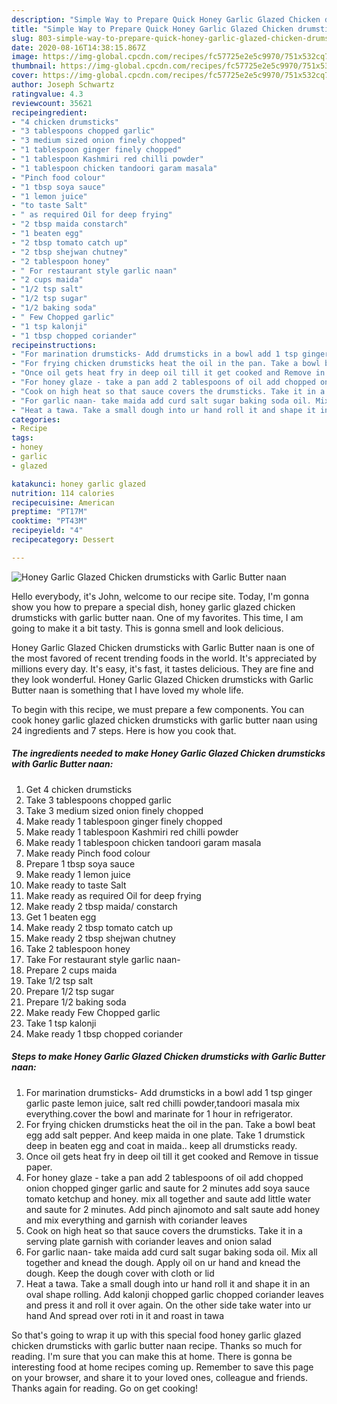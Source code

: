 ```yaml
---
description: "Simple Way to Prepare Quick Honey Garlic Glazed Chicken drumsticks with Garlic Butter naan"
title: "Simple Way to Prepare Quick Honey Garlic Glazed Chicken drumsticks with Garlic Butter naan"
slug: 803-simple-way-to-prepare-quick-honey-garlic-glazed-chicken-drumsticks-with-garlic-butter-naan
date: 2020-08-16T14:38:15.867Z
image: https://img-global.cpcdn.com/recipes/fc57725e2e5c9970/751x532cq70/honey-garlic-glazed-chicken-drumsticks-with-garlic-butter-naan-recipe-main-photo.jpg
thumbnail: https://img-global.cpcdn.com/recipes/fc57725e2e5c9970/751x532cq70/honey-garlic-glazed-chicken-drumsticks-with-garlic-butter-naan-recipe-main-photo.jpg
cover: https://img-global.cpcdn.com/recipes/fc57725e2e5c9970/751x532cq70/honey-garlic-glazed-chicken-drumsticks-with-garlic-butter-naan-recipe-main-photo.jpg
author: Joseph Schwartz
ratingvalue: 4.3
reviewcount: 35621
recipeingredient:
- "4 chicken drumsticks"
- "3 tablespoons chopped garlic"
- "3 medium sized onion finely chopped"
- "1 tablespoon ginger finely chopped"
- "1 tablespoon Kashmiri red chilli powder"
- "1 tablespoon chicken tandoori garam masala"
- "Pinch food colour"
- "1 tbsp soya sauce"
- "1 lemon juice"
- "to taste Salt"
- " as required Oil for deep frying"
- "2 tbsp maida constarch"
- "1 beaten egg"
- "2 tbsp tomato catch up"
- "2 tbsp shejwan chutney"
- "2 tablespoon honey"
- " For restaurant style garlic naan"
- "2 cups maida"
- "1/2 tsp salt"
- "1/2 tsp sugar"
- "1/2 baking soda"
- " Few Chopped garlic"
- "1 tsp kalonji"
- "1 tbsp chopped coriander"
recipeinstructions:
- "For marination drumsticks- Add drumsticks in a bowl add 1 tsp ginger garlic paste lemon juice, salt red chilli powder,tandoori masala mix everything.cover the bowl and marinate for 1 hour in refrigerator."
- "For frying chicken drumsticks heat the oil in the pan. Take a bowl beat egg add salt pepper. And keep maida in one plate. Take 1 drumstick deep in beaten egg and coat in maida.. keep all drumsticks ready."
- "Once oil gets heat fry in deep oil till it get cooked and Remove in tissue paper."
- "For honey glaze - take a pan add 2 tablespoons of oil add chopped onion chopped ginger garlic and saute for 2 minutes add soya sauce tomato ketchup and honey. mix all together and saute add little water and saute for 2 minutes. Add pinch ajinomoto and salt saute add honey and mix everything and garnish with coriander leaves"
- "Cook on high heat so that sauce covers the drumsticks. Take it in a serving plate garnish with coriander leaves and onion salad"
- "For garlic naan- take maida add curd salt sugar baking soda oil. Mix all together and knead the dough. Apply oil on ur hand and knead the dough. Keep the dough cover with cloth or lid"
- "Heat a tawa. Take a small dough into ur hand roll it and shape it in an oval shape rolling. Add kalonji chopped garlic chopped coriander leaves and press it and roll it over again. On the other side take water into ur hand And spread over roti in it and roast in tawa"
categories:
- Recipe
tags:
- honey
- garlic
- glazed

katakunci: honey garlic glazed 
nutrition: 114 calories
recipecuisine: American
preptime: "PT17M"
cooktime: "PT43M"
recipeyield: "4"
recipecategory: Dessert

---
```



![Honey Garlic Glazed Chicken drumsticks with Garlic Butter naan](https://img-global.cpcdn.com/recipes/fc57725e2e5c9970/751x532cq70/honey-garlic-glazed-chicken-drumsticks-with-garlic-butter-naan-recipe-main-photo.jpg)

Hello everybody, it's John, welcome to our recipe site. Today, I'm gonna show you how to prepare a special dish, honey garlic glazed chicken drumsticks with garlic butter naan. One of my favorites. This time, I am going to make it a bit tasty. This is gonna smell and look delicious.

Honey Garlic Glazed Chicken drumsticks with Garlic Butter naan is one of the most favored of recent trending foods in the world. It's appreciated by millions every day. It's easy, it's fast, it tastes delicious. They are fine and they look wonderful. Honey Garlic Glazed Chicken drumsticks with Garlic Butter naan is something that I have loved my whole life.




To begin with this recipe, we must prepare a few components. You can cook honey garlic glazed chicken drumsticks with garlic butter naan using 24 ingredients and 7 steps. Here is how you cook that.

<!--inarticleads1-->

##### The ingredients needed to make Honey Garlic Glazed Chicken drumsticks with Garlic Butter naan:

1. Get 4 chicken drumsticks
1. Take 3 tablespoons chopped garlic
1. Take 3 medium sized onion finely chopped
1. Make ready 1 tablespoon ginger finely chopped
1. Make ready 1 tablespoon Kashmiri red chilli powder
1. Make ready 1 tablespoon chicken tandoori garam masala
1. Make ready Pinch food colour
1. Prepare 1 tbsp soya sauce
1. Make ready 1 lemon juice
1. Make ready to taste Salt
1. Make ready  as required Oil for deep frying
1. Make ready 2 tbsp maida/ constarch
1. Get 1 beaten egg
1. Make ready 2 tbsp tomato catch up
1. Make ready 2 tbsp shejwan chutney
1. Take 2 tablespoon honey
1. Take  For restaurant style garlic naan-
1. Prepare 2 cups maida
1. Take 1/2 tsp salt
1. Prepare 1/2 tsp sugar
1. Prepare 1/2 baking soda
1. Make ready  Few Chopped garlic
1. Take 1 tsp kalonji
1. Make ready 1 tbsp chopped coriander




<!--inarticleads2-->

##### Steps to make Honey Garlic Glazed Chicken drumsticks with Garlic Butter naan:

1. For marination drumsticks- Add drumsticks in a bowl add 1 tsp ginger garlic paste lemon juice, salt red chilli powder,tandoori masala mix everything.cover the bowl and marinate for 1 hour in refrigerator.
1. For frying chicken drumsticks heat the oil in the pan. Take a bowl beat egg add salt pepper. And keep maida in one plate. Take 1 drumstick deep in beaten egg and coat in maida.. keep all drumsticks ready.
1. Once oil gets heat fry in deep oil till it get cooked and Remove in tissue paper.
1. For honey glaze - take a pan add 2 tablespoons of oil add chopped onion chopped ginger garlic and saute for 2 minutes add soya sauce tomato ketchup and honey. mix all together and saute add little water and saute for 2 minutes. Add pinch ajinomoto and salt saute add honey and mix everything and garnish with coriander leaves
1. Cook on high heat so that sauce covers the drumsticks. Take it in a serving plate garnish with coriander leaves and onion salad
1. For garlic naan- take maida add curd salt sugar baking soda oil. Mix all together and knead the dough. Apply oil on ur hand and knead the dough. Keep the dough cover with cloth or lid
1. Heat a tawa. Take a small dough into ur hand roll it and shape it in an oval shape rolling. Add kalonji chopped garlic chopped coriander leaves and press it and roll it over again. On the other side take water into ur hand And spread over roti in it and roast in tawa




So that's going to wrap it up with this special food honey garlic glazed chicken drumsticks with garlic butter naan recipe. Thanks so much for reading. I'm sure that you can make this at home. There is gonna be interesting food at home recipes coming up. Remember to save this page on your browser, and share it to your loved ones, colleague and friends. Thanks again for reading. Go on get cooking!

